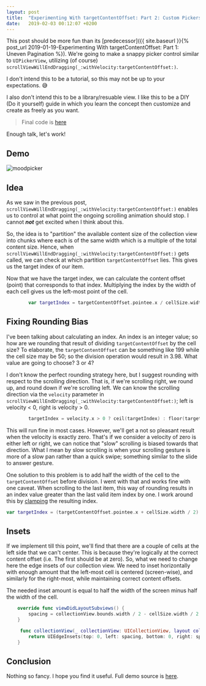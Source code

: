 ```yaml
---
layout: post
title:  "Experimenting With targetContentOffset: Part 2: Custom Pickers"
date:   2019-02-03 00:12:07 +0200
---
```


This post should be more fun than its [predecessor]({{ site.baseurl }}{% post_url 2019-01-19-Experimenting With targetContentOffset: Part 1: Uneven Pagination %}). We're going to make a snappy picker control similar to `UIPickerView`, utilizing (of course) `scrollViewWillEndDragging(_:withVelocity:targetContentOffset:)`.

I don't intend this to be a tutorial, so this may not be up to your expectations. 😅

I also don't intend this to be a library/resuable view. I like this to be a DIY (Do it yourself) guide in which you learn the concept then customize and create as freely as you want.

> Final code is [here](https://github.com/ahmedk92/MoodPickerDemo)

Enough talk, let's work!

## Demo

![moodpicker]({{site.url}}/assets/moodpicker.gif)

## Idea

As we saw in the previous post, `scrollViewWillEndDragging(_:withVelocity:targetContentOffset:)` enables us to control at what point the ongoing scrolling animation should stop. I cannot ***not*** get excited when I think about this.

So, the idea is to "partition" the available content size of the collection view into chunks where each is of the same width which is a multiple of the total content size. Hence, when `scrollViewWillEndDragging(_:withVelocity:targetContentOffset:)` gets called, we can check at which partition `targetContentOffset` lies. This gives us the target index of our item.

Now that we have the target index, we can calculate the content offset (point) that corresponds to that index. Multiplying the index by the width of each cell gives us the left-most point of the cell.

```swift
        var targetIndex = targetContentOffset.pointee.x / cellSize.width
```

## Fixing Rounding Bias

I've been talking about calculating an index. An index is an integer value; so how are we rounding that result of dividing `targetContentOffset` by the cell size? To elaborate, the `targetContentOffset` can be something like 199 while the cell size may be 50; so the division operation would result in 3.98. What value are going to choose? 3 or 4?

I don't know the perfect rounding strategy here, but I suggest rounding with respect to the scrolling direction. That is, if we're scrolling right, we round up, and round down if we're scrolling left. We can know the scrolling direction via the `velocity` parameter in `scrollViewWillEndDragging(_:withVelocity:targetContentOffset:)`; left is velocity < 0, right is velocity > 0.

```swift
        targetIndex = velocity.x > 0 ? ceil(targetIndex) : floor(targetIndex)
```

This will run fine in most cases. However, we'll get a not so pleasant result when the velocity is exactly zero. That's if we consider a velocity of zero is either left or right, we can notice that "slow" scrolling is biased towards that direction. What I mean by slow scrolling is when your scrolling gesture is more of a slow pan rather than a quick swipe; something similar to the slide to answer gesture.

One solution to this problem is to add half the width of the cell to the `targetContentOffset` before division. I went with that and works fine with one caveat. When scrolling to the last item, this way of rounding results in an index value greater than the last valid item index by one. I work around this by [clamping](https://en.wikipedia.org/wiki/Clamping_(graphics)) the resulting index.

```swift
var targetIndex = (targetContentOffset.pointee.x + cellSize.width / 2) / cellSize.width
```

## Insets

If we implement till this point, we'll find that there are a couple of cells at the left side that we can't center. This is because they're logically at the correct content offset (i.e. The first should be at zero). So, what we need to change here the edge insets of our collection view. We need to inset horizontally with enough amount that the left-most cell is centered (screen-wise), and similarly for the right-most, while maintaining correct content offsets.

The needed inset amount is equal to half the width of the screen minus half the width of the cell.

```swift
    override func viewDidLayoutSubviews() {
        spacing = collectionView.bounds.width / 2 - cellSize.width / 2
    }

     func collectionView(_ collectionView: UICollectionView, layout collectionViewLayout: UICollectionViewLayout, insetForSectionAt section: Int) -> UIEdgeInsets {
        return UIEdgeInsets(top: 0, left: spacing, bottom: 0, right: spacing)
    }
```

## Conclusion

Nothing so fancy. I hope you find it useful. Full demo source is [here](https://github.com/ahmedk92/MoodPickerDemo).